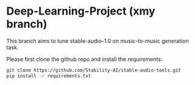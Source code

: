 # Deep-Learning-Project (xmy branch)

This branch aims to tune stable-audio-1.0 on music-to-music generation task. 

Please first clone the github repo and install the requirements:
```bash
git clone https://github.com/Stability-AI/stable-audio-tools.git
pip install -r requirements.txt
```
